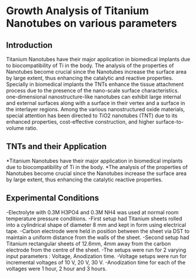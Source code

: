 # Growth Analysis of Titanium Nanotubes on various parameters

## Introduction
Titanium Nanotubes have their major application in biomedical implants due to biocompatibility of Ti in the body. The analysis of the properties of Nanotubes become crucial since the Nanotubes increase the surface area by large extent, thus enhancing the catalytic and  reactive properties. Specially in biomedical implants the TNTs enhance the tissue attachment process due to the presence of the nano-scale surface characteristics. one-dimensional nanostructure-like nanotubes can exhibit large internal and external surfaces along with a surface in their vertex and a surface in the interlayer regions. Among the various nanostructured oxide materials, special attention has been directed to TiO2 nanotubes (TNT) due to its enhanced properties, cost-effective construction, and higher surface-to-volume ratio.

## TNTs and their Application
*Titanium Nanotubes have their major application in biomedical implants due to biocompatibility of Ti in the body.
*The analysis of the properties of Nanotubes become crucial since the Nanotubes increase the surface area by large extent, thus enhancing the catalytic reactive properties.  

## Experimental Conditions
-Electrolyte with 0.3M H3PO4 and 0.3M NH4 was used at normal room temperature pressure conditions.
-First setup had Titanium sheets rolled into a cylindrical shape of diameter 8 mm and kept in form using electrical tape.
-Carbon electrode were held in position between the sheet via DST to maintain a uniform distance from the walls of the sheet.
-Second setup had Titanium rectangular sheets of 12.6mm, 4mm away from the carbon electrode from the centre of the sheet.
-The setups were run for 2 varying input parameters : Voltage, Anodization time.
-Voltage setups were run for incremental voltages of 10 V, 20 V, 30 V.
-Anodization time for each of the voltages were 1 hour, 2 hour and 3 hours.

